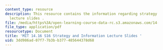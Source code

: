 ```yaml
---
content_type: resource
description: This resource contains the information regarding strategy and information
  lecture slides .
file: /media/https%3A/open-learning-course-data-rc.s3.amazonaws.com/14-16-strategy-and-information-spring-2016/3dd986ad07f77b3bb377485644378d68_MIT14_16S16_strategy.pdf
file_type: application/pdf
resourcetype: Document
title: 'MIT 14.16 S16 Strategy and Information Lecture Slides '
uid: 3dd986ad-07f7-7b3b-b377-485644378d68
---
```


